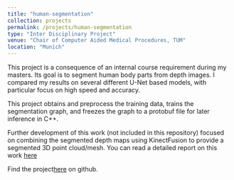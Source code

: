 ```yaml
---
title: "human-segmentation"
collection: projects
permalink: /projects/human-segmentation
type: "Inter Disciplinary Project"
venue: "Chair of Computer Aided Medical Procedures, TUM"
location: "Munich"
---
```


This project is a consequence of an internal course requirement during my masters. Its goal is to segment human body parts from depth images. I compared my results on several different U-Net based models, with particular focus on high speed and accuracy.

This project obtains and preprocess the training data, trains the segmentation graph, and freezes the graph to a protobuf file for later inference in C++.

Further development of this work (not included in this repository) focused on combining the segmented depth maps using KinectFusion to provide a segmented 3D point cloud/mesh.
You can read a detailed report on this work [here](http://neha191091.github.io/files/Semantic_Segmentation_IDP_Report.pdf)

Find the project[here](https://github.com/neha191091/human-segmentation) on github.